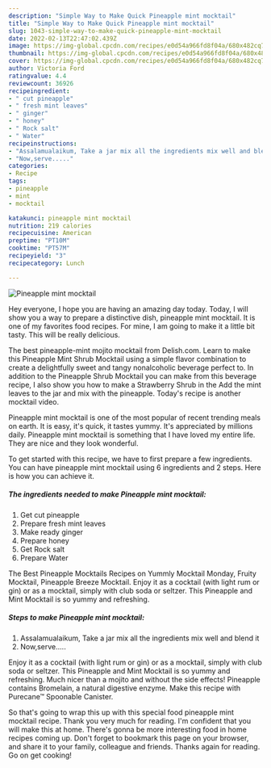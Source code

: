 ```yaml
---
description: "Simple Way to Make Quick Pineapple mint mocktail"
title: "Simple Way to Make Quick Pineapple mint mocktail"
slug: 1043-simple-way-to-make-quick-pineapple-mint-mocktail
date: 2022-02-13T22:47:02.439Z
image: https://img-global.cpcdn.com/recipes/e0d54a966fd8f04a/680x482cq70/pineapple-mint-mocktail-recipe-main-photo.jpg
thumbnail: https://img-global.cpcdn.com/recipes/e0d54a966fd8f04a/680x482cq70/pineapple-mint-mocktail-recipe-main-photo.jpg
cover: https://img-global.cpcdn.com/recipes/e0d54a966fd8f04a/680x482cq70/pineapple-mint-mocktail-recipe-main-photo.jpg
author: Victoria Ford
ratingvalue: 4.4
reviewcount: 36926
recipeingredient:
- " cut pineapple"
- " fresh mint leaves"
- " ginger"
- " honey"
- " Rock salt"
- " Water"
recipeinstructions:
- "Assalamualaikum, Take a jar mix all the ingredients mix well and blend it"
- "Now,serve....."
categories:
- Recipe
tags:
- pineapple
- mint
- mocktail

katakunci: pineapple mint mocktail 
nutrition: 219 calories
recipecuisine: American
preptime: "PT10M"
cooktime: "PT57M"
recipeyield: "3"
recipecategory: Lunch

---
```



![Pineapple mint mocktail](https://img-global.cpcdn.com/recipes/e0d54a966fd8f04a/680x482cq70/pineapple-mint-mocktail-recipe-main-photo.jpg)

Hey everyone, I hope you are having an amazing day today. Today, I will show you a way to prepare a distinctive dish, pineapple mint mocktail. It is one of my favorites food recipes. For mine, I am going to make it a little bit tasty. This will be really delicious.

The best pineapple-mint mojito mocktail from Delish.com. Learn to make this Pineapple Mint Shrub Mocktail using a simple flavor combination to create a delightfully sweet and tangy nonalcoholic beverage perfect to. In addition to the Pineapple Shrub Mocktail you can make from this beverage recipe, I also show you how to make a Strawberry Shrub in the Add the mint leaves to the jar and mix with the pineapple. Today&#39;s recipe is another mocktail video.

Pineapple mint mocktail is one of the most popular of recent trending meals on earth. It is easy, it's quick, it tastes yummy. It's appreciated by millions daily. Pineapple mint mocktail is something that I have loved my entire life. They are nice and they look wonderful.


To get started with this recipe, we have to first prepare a few ingredients. You can have pineapple mint mocktail using 6 ingredients and 2 steps. Here is how you can achieve it.

<!--inarticleads1-->

##### The ingredients needed to make Pineapple mint mocktail:

1. Get  cut pineapple
1. Prepare  fresh mint leaves
1. Make ready  ginger
1. Prepare  honey
1. Get  Rock salt
1. Prepare  Water


The Best Pineapple Mocktails Recipes on Yummly Mocktail Monday, Fruity Mocktail, Pineapple Breeze Mocktail. Enjoy it as a cocktail (with light rum or gin) or as a mocktail, simply with club soda or seltzer. This Pineapple and Mint Mocktail is so yummy and refreshing. 

<!--inarticleads2-->

##### Steps to make Pineapple mint mocktail:

1. Assalamualaikum, Take a jar mix all the ingredients mix well and blend it
1. Now,serve.....


Enjoy it as a cocktail (with light rum or gin) or as a mocktail, simply with club soda or seltzer. This Pineapple and Mint Mocktail is so yummy and refreshing. Much nicer than a mojito and without the side effects! Pineapple contains Bromelain, a natural digestive enzyme. Make this recipe with Purecane™ Spoonable Canister. 

So that's going to wrap this up with this special food pineapple mint mocktail recipe. Thank you very much for reading. I'm confident that you will make this at home. There's gonna be more interesting food in home recipes coming up. Don't forget to bookmark this page on your browser, and share it to your family, colleague and friends. Thanks again for reading. Go on get cooking!
